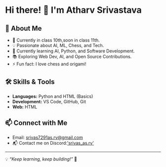 # Hi there! 👋 I'm Atharv Srivastava

## 🚀 About Me
- 🏫 Currently in class 10th,soon in class 11th.
- 💡 Passionate about AI, ML, Chess, and Tech.
- 🎯 Currently learning AI, Python, and Software Development.
- 📚 Exploring Web Dev, AI, and Open Source Contributions.
- ⚡ Fun fact: I love chess and origami!

## 🛠️ Skills & Tools
- **Languages:** Python and HTML (Basics)
- **Development:** VS Code, GitHub, Git
- **Web:** HTML

## 📫 Connect with Me
- Email: srivas7291as.rv@gmail.com
- 📬 Contact me on Discord:['srivas_as.rv'](https://discord.com/users/srivas_as.rv)
---
💡 *“Keep learning, keep building!”* 🚀
